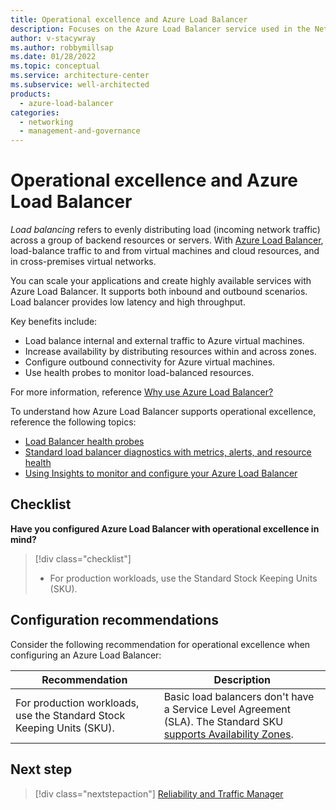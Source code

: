```yaml
---
title: Operational excellence and Azure Load Balancer
description: Focuses on the Azure Load Balancer service used in the Networking solution to provide best-practice and configuration recommendations related to Operational excellence.
author: v-stacywray
ms.author: robbymillsap
ms.date: 01/28/2022
ms.topic: conceptual
ms.service: architecture-center
ms.subservice: well-architected
products:
  - azure-load-balancer
categories:
  - networking
  - management-and-governance
---
```


# Operational excellence and Azure Load Balancer

*Load balancing* refers to evenly distributing load (incoming network traffic) across a group of backend resources or servers. With [Azure Load Balancer](/azure/load-balancer/), load-balance traffic to and from virtual machines and cloud resources, and in cross-premises virtual networks.

You can scale your applications and create highly available services with Azure Load Balancer. It supports both inbound and outbound scenarios. Load balancer provides low latency and high throughput.

Key benefits include:

- Load balance internal and external traffic to Azure virtual machines.
- Increase availability by distributing resources within and across zones.
- Configure outbound connectivity for Azure virtual machines.
- Use health probes to monitor load-balanced resources.

For more information, reference [Why use Azure Load Balancer?](/azure/load-balancer/load-balancer-overview#why-use-azure-load-balancer)

To understand how Azure Load Balancer supports operational excellence, reference the following topics:

- [Load Balancer health probes](/azure/load-balancer/load-balancer-custom-probe-overview)
- [Standard load balancer diagnostics with metrics, alerts, and resource health](/azure/load-balancer/load-balancer-standard-diagnostics)
- [Using Insights to monitor and configure your Azure Load Balancer](/azure/load-balancer/load-balancer-insights)

## Checklist

**Have you configured Azure Load Balancer with operational excellence in mind?**

> [!div class="checklist"]
> - For production workloads, use the Standard Stock Keeping Units (SKU).

## Configuration recommendations

Consider the following recommendation for operational excellence when configuring an Azure Load Balancer:

|Recommendation|Description|
|--------------|-----------|
|For production workloads, use the Standard Stock Keeping Units (SKU).|Basic load balancers don't have a Service Level Agreement (SLA). The Standard SKU [supports Availability Zones](/azure/load-balancer/load-balancer-standard-availability-zones).|

## Next step

> [!div class="nextstepaction"]
> [Reliability and Traffic Manager](../traffic-manager/reliability.md)
